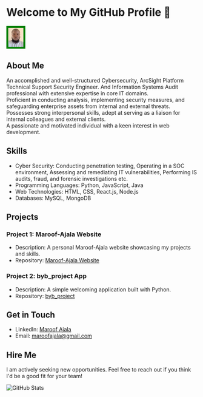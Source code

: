 <!--git init
git add README.md
git commit -m "first commit"
git branch -M main
git remote add origin git@github.com:Ajax-Peepe/Maroof-Ajala.git
git push -u origin main -->
# Welcome to My GitHub Profile 👋
<img src="Maroof.jpeg" alt="Maroof Ajala picture" style="max-width: 100px; height: 50px; border: 5px solid green;">

## About Me
An accomplished and well-structured Cybersecurity, ArcSight Platform Technical Support Security Engineer.  And Information Systems Audit professional with extensive expertise in core IT domains.  
Proficient in conducting analysis, implementing security measures, and safeguarding enterprise assets from internal and external threats.  
Possesses strong interpersonal skills, adept at serving as a liaison for internal colleagues and external clients.   
A passionate and motivated individual with a keen interest in web development.

## Skills
- Cyber Security: Conducting penetration testing, Operating in a SOC environment, Assessing and remediating IT vulnerabilities, Performing IS audits, fraud, and forensic investigations etc.
- Programming Languages: Python, JavaScript, Java
- Web Technologies: HTML, CSS, React.js, Node.js
- Databases: MySQL, MongoDB

## Projects
### Project 1: Maroof-Ajala Website
- Description: A personal Maroof-Ajala website showcasing my projects and skills.
- Repository: [Maroof-Ajala Website](https://github.com/Ajax-Peepe/Maroof-Ajala)

### Project 2: byb_project App
- Description: A simple welcoming application built with Python.
- Repository: [byb_project](https://github.com/Ajax-Peepe/byb_project)

## Get in Touch
- LinkedIn: [Maroof Ajala](https://www.linkedin.com/in/maroof-ajala-aa7864187)
- Email: maroofajala@gmail.com

## Hire Me
I am actively seeking new opportunities. Feel free to reach out if you think I'd be a good fit for your team!

![GitHub Stats](https://github-readme-stats.vercel.app/api?username=Ajax-Peepe&show_icons=true)
